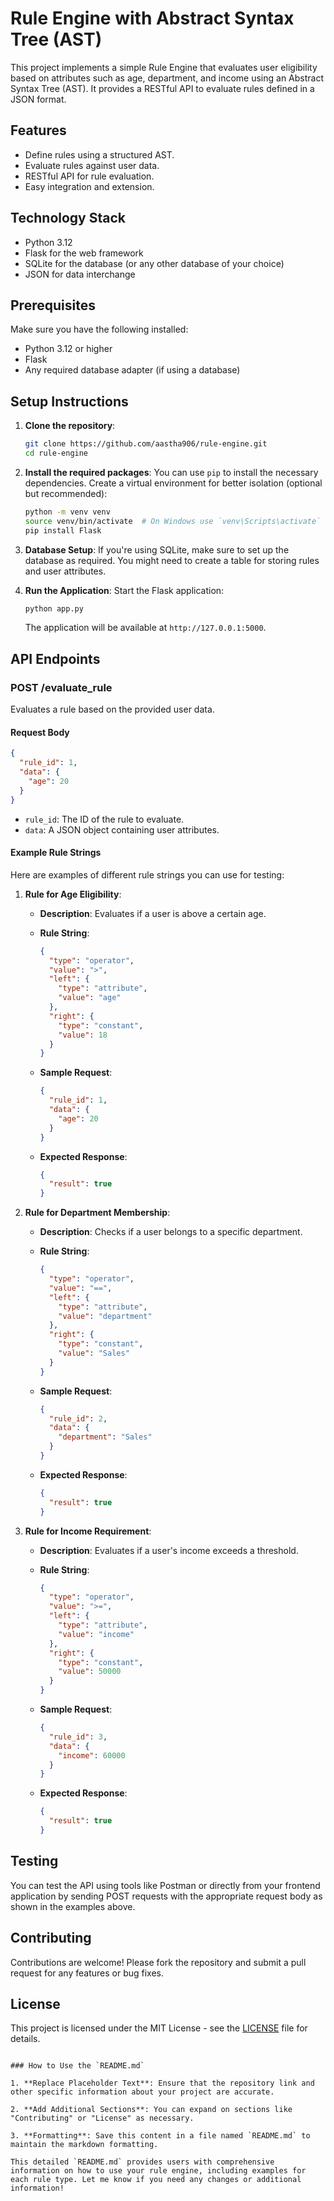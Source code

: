 # Rule Engine with Abstract Syntax Tree (AST)

This project implements a simple Rule Engine that evaluates user eligibility based on attributes such as age, department, and income using an Abstract Syntax Tree (AST). It provides a RESTful API to evaluate rules defined in a JSON format.

## Features

- Define rules using a structured AST.
- Evaluate rules against user data.
- RESTful API for rule evaluation.
- Easy integration and extension.

## Technology Stack

- Python 3.12
- Flask for the web framework
- SQLite for the database (or any other database of your choice)
- JSON for data interchange

## Prerequisites

Make sure you have the following installed:

- Python 3.12 or higher
- Flask
- Any required database adapter (if using a database)

## Setup Instructions

1. **Clone the repository**:
   ```bash
   git clone https://github.com/aastha906/rule-engine.git
   cd rule-engine
   ```

2. **Install the required packages**:
   You can use `pip` to install the necessary dependencies. Create a virtual environment for better isolation (optional but recommended):
   ```bash
   python -m venv venv
   source venv/bin/activate  # On Windows use `venv\Scripts\activate`
   pip install Flask
   ```

3. **Database Setup**:
   If you're using SQLite, make sure to set up the database as required. You might need to create a table for storing rules and user attributes.

4. **Run the Application**:
   Start the Flask application:
   ```bash
   python app.py
   ```

   The application will be available at `http://127.0.0.1:5000`.

## API Endpoints

### POST /evaluate_rule

Evaluates a rule based on the provided user data.

#### Request Body

```json
{
  "rule_id": 1,
  "data": {
    "age": 20
  }
}
```

- `rule_id`: The ID of the rule to evaluate.
- `data`: A JSON object containing user attributes.

#### Example Rule Strings

Here are examples of different rule strings you can use for testing:

1. **Rule for Age Eligibility**:
   - **Description**: Evaluates if a user is above a certain age.
   - **Rule String**:
     ```json
     {
       "type": "operator",
       "value": ">",
       "left": {
         "type": "attribute",
         "value": "age"
       },
       "right": {
         "type": "constant",
         "value": 18
       }
     }
     ```

   - **Sample Request**:
     ```json
     {
       "rule_id": 1,
       "data": {
         "age": 20
       }
     }
     ```
   - **Expected Response**:
     ```json
     {
       "result": true
     }
     ```

2. **Rule for Department Membership**:
   - **Description**: Checks if a user belongs to a specific department.
   - **Rule String**:
     ```json
     {
       "type": "operator",
       "value": "==",
       "left": {
         "type": "attribute",
         "value": "department"
       },
       "right": {
         "type": "constant",
         "value": "Sales"
       }
     }
     ```

   - **Sample Request**:
     ```json
     {
       "rule_id": 2,
       "data": {
         "department": "Sales"
       }
     }
     ```
   - **Expected Response**:
     ```json
     {
       "result": true
     }
     ```

3. **Rule for Income Requirement**:
   - **Description**: Evaluates if a user's income exceeds a threshold.
   - **Rule String**:
     ```json
     {
       "type": "operator",
       "value": ">=",
       "left": {
         "type": "attribute",
         "value": "income"
       },
       "right": {
         "type": "constant",
         "value": 50000
       }
     }
     ```

   - **Sample Request**:
     ```json
     {
       "rule_id": 3,
       "data": {
         "income": 60000
       }
     }
     ```
   - **Expected Response**:
     ```json
     {
       "result": true
     }
     ```

## Testing

You can test the API using tools like Postman or directly from your frontend application by sending POST requests with the appropriate request body as shown in the examples above.

## Contributing

Contributions are welcome! Please fork the repository and submit a pull request for any features or bug fixes.

## License

This project is licensed under the MIT License - see the [LICENSE](LICENSE) file for details.
```

### How to Use the `README.md`

1. **Replace Placeholder Text**: Ensure that the repository link and other specific information about your project are accurate.

2. **Add Additional Sections**: You can expand on sections like "Contributing" or "License" as necessary.

3. **Formatting**: Save this content in a file named `README.md` to maintain the markdown formatting.

This detailed `README.md` provides users with comprehensive information on how to use your rule engine, including examples for each rule type. Let me know if you need any changes or additional information!
